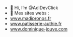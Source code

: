 - 👋 Hi, I’m @AdiDevClick
- 👀 Mes sites webs :
- www.madipronos.fr
- www.patisserie-authie.fr
- www.dominique-jouve.com






<!---
AdiDevClick/AdiDevClick is a ✨ special ✨ repository because its `README.md` (this file) appears on your GitHub profile.
You can click the Preview link to take a look at your changes.
--->

